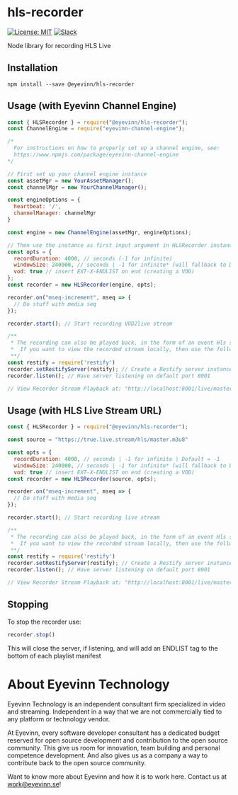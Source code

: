 # hls-recorder

[![License: MIT](https://img.shields.io/badge/License-MIT-yellow.svg)](https://opensource.org/licenses/MIT) [![Slack](http://slack.streamingtech.se/badge.svg)](http://slack.streamingtech.se)

Node library for recording HLS Live

## Installation

```
npm install --save @eyevinn/hls-recorder
```

## Usage (with Eyevinn Channel Engine)

```javascript
const { HLSRecorder } = require("@eyevinn/hls-recorder");
const ChannelEngine = require("eyevinn-channel-engine");

/*
  For instructions on how to properly set up a channel engine, see:
  https://www.npmjs.com/package/eyevinn-channel-engine
*/

// First set up your channel engine instance
const assetMgr = new YourAssetManager();
const channelMgr = new YourChannelManager();

const engineOptions = {
  heartbeat: '/',
  channelManager: channelMgr
}

const engine = new ChannelEngine(assetMgr, engineOptions);

// Then use the instance as first input argument in HLSRecorder instance
const opts = {
  recordDuration: 4000, // seconds (-1 for infinite)
  windowSize: 240000, // seconds | -1 for infinite* (will fallback to Default if source is not EVENT or VOD type) | Default = 300000
  vod: true // insert EXT-X-ENDLIST on end (creating a VOD)
};
const recorder = new HLSRecorder(engine, opts);

recorder.on("mseq-increment", mseq => {
  // Do stuff with media seq
});

recorder.start(); // Start recording VOD2live stream

/** 
 * The recording can also be played back, in the form of an event Hls stream.
 *  If you want to view the recorded stream locally, then use the follwoing lines: 
 **/
const restify = require('restify')
recorder.setRestifyServer(restify); // Create a Restify server instance in recorder
recorder.listen(); // Have server listening on default port 8001

// View Recorder Stream Playback at: "http://localhost:8001/live/master.m3u8"
```

## Usage (with HLS Live Stream URL)

```javascript
const { HLSRecorder } = require("@eyevinn/hls-recorder");

const source = "https://true.live.stream/hls/master.m3u8"

const opts = {
  recordDuration: 4000, // seconds | -1 for infinite | Default = -1
  windowSize: 240000, // seconds | -1 for infinite* (will fallback to Default if source is not EVENT or VOD type) | Default = 300000
  vod: true // insert EXT-X-ENDLIST on end (creating a VOD)
const recorder = new HLSRecorder(source, opts);

recorder.on("mseq-increment", mseq => {
  // Do stuff with media seq
});

recorder.start(); // Start recording live stream

/** 
 * The recording can also be played back, in the form of an event Hls stream.
 *  If you want to view the recorded stream locally, then use the follwoing lines: 
 **/
const restify = require('restify')
recorder.setRestifyServer(restify); // Create a Restify server instance in recorder
recorder.listen(); // Have server listening on default port 8001

// View Recorder Stream Playback at: "http://localhost:8001/live/master.m3u8"
```
## Stopping
To stop the recorder use:
```javascript
recorder.stop()
```
This will close the server, if listening, and will add an ENDLIST tag to the bottom of each playlist manifest


# About Eyevinn Technology

Eyevinn Technology is an independent consultant firm specialized in video and streaming. Independent in a way that we are not commercially tied to any platform or technology vendor.

At Eyevinn, every software developer consultant has a dedicated budget reserved for open source development and contribution to the open source community. This give us room for innovation, team building and personal competence development. And also gives us as a company a way to contribute back to the open source community.

Want to know more about Eyevinn and how it is to work here. Contact us at work@eyevinn.se!
